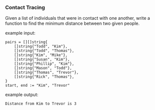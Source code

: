 ### Contact Tracing

Given a list of individuals that were in contact with one another, write a function to find the minimum distance between two given people.

example input:

```
pairs = [][]string{
    []string{"Todd", "Kim"},
    []string{"Todd", "Thomas"},
    []string{"Kim", "Mike"},
    []string{"Susan", "Kim"},
    []string{"Phillip", "Kim"},
    []string{"Mason", "Todd"},
    []string{"Thomas", "Trevor"},
    []string{"Rick", "Thomas"},
}
start, end := "Kim", "Trevor"
```

example output:

```
Distance from Kim to Trevor is 3
```
